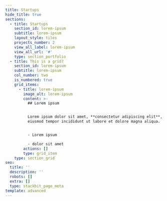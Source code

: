 ```yaml
---
title: Startups
hide_title: true
sections:
  - title: Startups
    section_id: lorem-ipsum
    subtitle: lorem-ipsum
    layout_style: tiles
    projects_number: 2
    view_all_label: lorem-ipsum
    view_all_url: '#'
    type: section_portfolio
  - title: This is a grid?
    section_id: lorem-ipsum
    subtitle: lorem-ipsum
    col_number: two
    is_numbered: true
    grid_items:
      - title: lorem-ipsum
        image_alt: lorem-ipsum
        content: >-
          ## Lorem ipsum


          Lorem ipsum dolor sit amet, **consectetur adipiscing elit**, sed do
          eiusmod tempor incididunt ut labore et dolore magna aliqua.


          - Lorem ipsum

          - dolor sit amet
        actions: []
        type: grid_item
    type: section_grid
seo:
  title: ''
  description: ''
  robots: []
  extra: []
  type: stackbit_page_meta
template: advanced
---
```

